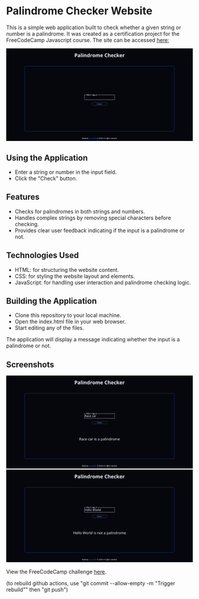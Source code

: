 # Palindrome Checker Website
This is a simple web application built to check whether a given string or number is a palindrome. It was created as a certification project for the FreeCodeCamp Javascript course. The site can be accessed [here](https://kyze-palindrome-checker.netlify.app);

![Screenshot of the website](./screenshots/screenshot-1.png)

## Using the Application
- Enter a string or number in the input field.
- Click the "Check" button.

## Features
- Checks for palindromes in both strings and numbers.
- Handles complex strings by removing special characters before checking.
- Provides clear user feedback indicating if the input is a palindrome or not.

## Technologies Used
- HTML: for structuring the website content.
- CSS: for styling the website layout and elements.
- JavaScript: for handling user interaction and palindrome checking logic.

## Building the Application
- Clone this repository to your local machine.
- Open the index.html file in your web browser.
- Start editing any of the files.

The application will display a message indicating whether the input is a palindrome or not.

## Screenshots
![Screenshot of the website with valid input](./screenshots/screenshot-2.png)
![Screenshot of the website with invalid input](./screenshots/screenshot-3.png)

View the FreeCodeCamp challenge [here](https://www.freecodecamp.org/learn/javascript-algorithms-and-data-structures-v8/build-a-palindrome-checker-project/build-a-palindrome-checker).

(to rebuild github actions, use "git commit --allow-empty -m "Trigger rebuild"" then "git push")
